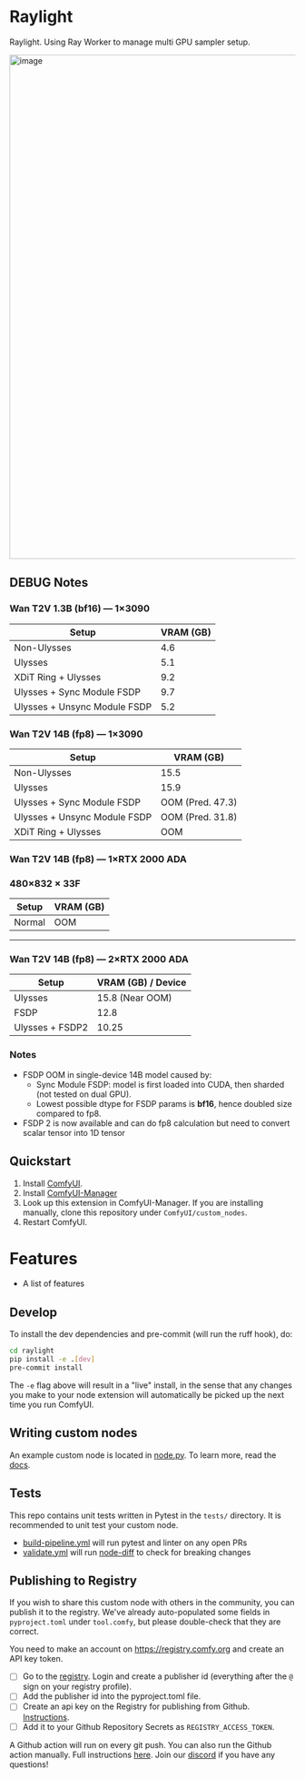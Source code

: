 # Raylight

Raylight. Using Ray Worker to manage multi GPU sampler setup.


<img width="1918" height="887" alt="image" src="https://github.com/user-attachments/assets/57b7cdf5-ebd5-4902-bccd-fa7bbfe9ef8b" />



## DEBUG Notes
### Wan T2V 1.3B (bf16) — 1×3090

| Setup                        | VRAM (GB) |
|------------------------------|-----------|
| Non-Ulysses                  | 4.6       |
| Ulysses                      | 5.1       |
| XDiT Ring + Ulysses          | 9.2       |
| Ulysses + Sync Module FSDP   | 9.7       |
| Ulysses + Unsync Module FSDP | 5.2       |


### Wan T2V 14B (fp8) — 1×3090

| Setup                        | VRAM (GB)         |
|------------------------------|-------------------|
| Non-Ulysses                  | 15.5              |
| Ulysses                      | 15.9              |
| Ulysses + Sync Module FSDP   | OOM (Pred. 47.3)  |
| Ulysses + Unsync Module FSDP | OOM (Pred. 31.8)  |
| XDiT Ring + Ulysses          | OOM               |



### Wan T2V 14B (fp8) — 1×RTX 2000 ADA
### 480×832 × 33F

| Setup   | VRAM (GB) |
|---------|-----------|
| Normal  | OOM       |

---

### Wan T2V 14B (fp8) — 2×RTX 2000 ADA

| Setup           | VRAM (GB) / Device |
|-----------------|--------------------|
| Ulysses         | 15.8 (Near OOM)    |
| FSDP            | 12.8               |
| Ulysses + FSDP2 | 10.25              |


### Notes
- FSDP OOM in single-device 14B model caused by:
  - Sync Module FSDP: model is first loaded into CUDA, then sharded (not tested on dual GPU).
  - Lowest possible dtype for FSDP params is **bf16**, hence doubled size compared to fp8.
- FSDP 2 is now available and can do fp8 calculation but need to convert scalar tensor into 1D tensor


## Quickstart

1. Install [ComfyUI](https://docs.comfy.org/get_started).
1. Install [ComfyUI-Manager](https://github.com/ltdrdata/ComfyUI-Manager)
1. Look up this extension in ComfyUI-Manager. If you are installing manually, clone this repository under `ComfyUI/custom_nodes`.
1. Restart ComfyUI.

# Features

- A list of features

## Develop

To install the dev dependencies and pre-commit (will run the ruff hook), do:

```bash
cd raylight
pip install -e .[dev]
pre-commit install
```

The `-e` flag above will result in a "live" install, in the sense that any changes you make to your node extension will automatically be picked up the next time you run ComfyUI.

## Writing custom nodes

An example custom node is located in [node.py](src/raylight/nodes.py). To learn more, read the [docs](https://docs.comfy.org/essentials/custom_node_overview).


## Tests

This repo contains unit tests written in Pytest in the `tests/` directory. It is recommended to unit test your custom node.

- [build-pipeline.yml](.github/workflows/build-pipeline.yml) will run pytest and linter on any open PRs
- [validate.yml](.github/workflows/validate.yml) will run [node-diff](https://github.com/Comfy-Org/node-diff) to check for breaking changes

## Publishing to Registry

If you wish to share this custom node with others in the community, you can publish it to the registry. We've already auto-populated some fields in `pyproject.toml` under `tool.comfy`, but please double-check that they are correct.

You need to make an account on https://registry.comfy.org and create an API key token.

- [ ] Go to the [registry](https://registry.comfy.org). Login and create a publisher id (everything after the `@` sign on your registry profile).
- [ ] Add the publisher id into the pyproject.toml file.
- [ ] Create an api key on the Registry for publishing from Github. [Instructions](https://docs.comfy.org/registry/publishing#create-an-api-key-for-publishing).
- [ ] Add it to your Github Repository Secrets as `REGISTRY_ACCESS_TOKEN`.

A Github action will run on every git push. You can also run the Github action manually. Full instructions [here](https://docs.comfy.org/registry/publishing). Join our [discord](https://discord.com/invite/comfyorg) if you have any questions!

